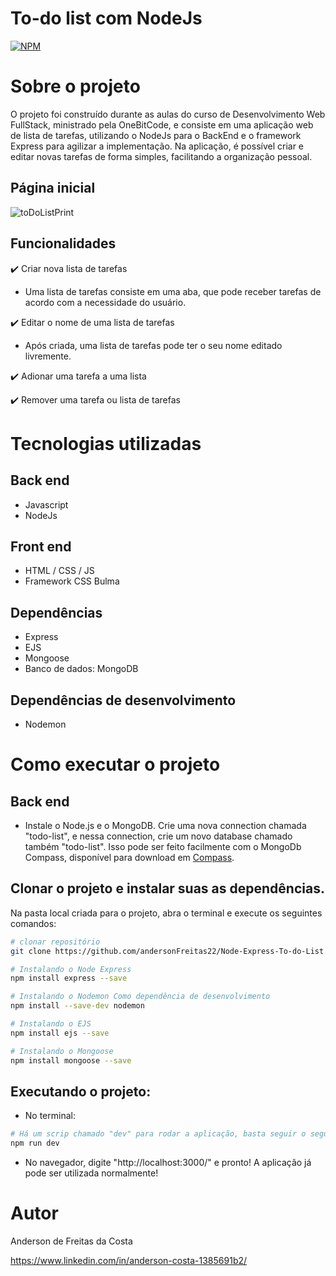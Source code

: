 # To-do list com NodeJs

[![NPM](https://img.shields.io/npm/l/react)](https://github.com/andersonFreitas22/Node-Express-To-do-List/blob/master/LICENSE)

# Sobre o projeto

O projeto foi construído durante as aulas do curso de Desenvolvimento Web FullStack, ministrado pela OneBitCode, e consiste em uma aplicação web de lista de tarefas, utilizando o NodeJs para o BackEnd e o framework Express para agilizar a implementação. Na aplicação, é possível criar e editar novas tarefas de forma simples, facilitando a organização pessoal. 

## Página inicial
![toDoListPrint](https://user-images.githubusercontent.com/121874577/216835460-b8e736d5-cecf-4605-8a0d-c4cbe9344dde.jpeg)

## Funcionalidades

:heavy_check_mark: Criar nova lista de tarefas
- Uma lista de tarefas consiste em uma aba, que pode receber tarefas de acordo com a necessidade do usuário.

:heavy_check_mark: Editar o nome de uma lista de tarefas
- Após criada, uma lista de tarefas pode ter o seu nome editado livremente.

:heavy_check_mark: Adionar uma tarefa a uma lista

:heavy_check_mark: Remover uma tarefa ou lista de tarefas

# Tecnologias utilizadas
## Back end
- Javascript
- NodeJs

## Front end
- HTML / CSS / JS
- Framework CSS Bulma

## Dependências
- Express
- EJS
- Mongoose
- Banco de dados: MongoDB

## Dependências de desenvolvimento
- Nodemon

# Como executar o projeto
## Back end
- Instale o Node.js e o MongoDB. Crie uma nova connection chamada "todo-list", e nessa connection, crie um novo database chamado também "todo-list". Isso pode ser feito facilmente com o MongoDb Compass, disponível para download em [Compass](https://www.mongodb.com/products/compass). 

## Clonar o projeto e instalar suas as dependências.
Na pasta local criada para o projeto, abra o terminal e execute os seguintes comandos:
```bash
# clonar repositório
git clone https://github.com/andersonFreitas22/Node-Express-To-do-List.git

# Instalando o Node Express
npm install express --save

# Instalando o Nodemon Como dependência de desenvolvimento
npm install --save-dev nodemon

# Instalando o EJS
npm install ejs --save

# Instalando o Mongoose
npm install mongoose --save
```
## Executando o projeto: 
- No terminal:
```bash
# Há um scrip chamado "dev" para rodar a aplicação, basta seguir o seguinte comando
npm run dev
```
- No navegador, digite "http://localhost:3000/" e pronto! A aplicação já pode ser utilizada normalmente!

# Autor

Anderson de Freitas da Costa

https://www.linkedin.com/in/anderson-costa-1385691b2/
